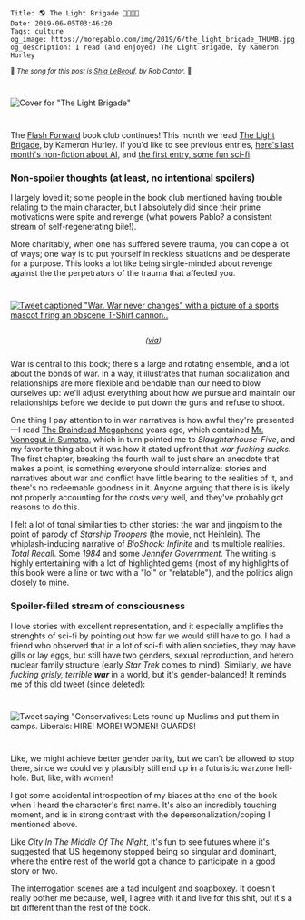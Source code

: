     Title: 🌎 The Light Brigade 👩‍🚀👨‍🚀
    Date: 2019-06-05T03:46:20
    Tags: culture
    og_image: https://morepablo.com/img/2019/6/the_light_brigade_THUMB.jpg
    og_description: I read (and enjoyed) The Light Brigade, by Kameron Hurley

<small>🎵 <em>The song for this post is <a href="https://www.youtube.com/watch?v=o0u4M6vppCI">Shia LeBeouf</a>, by Rob Cantor.</em> 🎵</small>

<div class="caption-img-block" style="margin: 25px auto">
<img src="/img/2019/6/the_light_brigade_THUMB.jpg" alt="Cover for &quot;The Light Brigade&quot;" style="margin: 15px auto;" />
</div>

The [Flash Forward][3] book club continues! This month we read [The Light
Brigade][6], by Kameron Hurley. If you'd like to see previous entries, [here's
last month's non-fiction about AI][4], and [the first entry, some fun sci-fi][5].

### Non-spoiler thoughts (at least, no intentional spoilers)

I largely loved it; some people in the book club mentioned having trouble
relating to the main character, but I absolutely did since their prime
motivations were spite and revenge (what powers Pablo? a consistent stream of
self-regenerating bile!).

More charitably, when one has suffered severe trauma, you can cope a lot of
ways; one way is to put yourself in reckless situations and be desperate for a
purpose. This looks a lot like being single-minded about revenge against the the
perpetrators of the trauma that affected you.

<div class="caption-img-block" style="margin: 25px auto">
<a href="https://twitter.com/hamsandcastle/status/469155104902619136" target="blank">
<img src="/img/2019/6/war_never_changes.png" alt="Tweet captioned &quot;War. War never changes&quot; with a picture of a sports mascot firing an obscene T-Shirt cannon.." style="margin: 15px auto;" />
</a>
<p style="font-style: italic; text-align: center; font-size: small">(<a href="https://twitter.com/hamsandcastle/status/469155104902619136">via</a>)</p>
</div>

War is central to this book; there's a large and rotating ensemble, and a
lot about the bonds of war. In a way, it illustrates that human socialization
and relationships are more flexible and bendable than our need to blow ourselves
up: we'll adjust everything about how we pursue and maintain our relationships
before we decide to put down the guns and refuse to shoot.

One thing I pay attention to in war narratives is how awful they're
presented—I read [The Braindead Megaphone][2] years ago, which contained [Mr.
Vonnegut in Sumatra][1], which in turn pointed me to _Slaughterhouse-Five_, and
my favorite thing about it was how it stated upfront that _war fucking sucks._
The first chapter, breaking the fourth wall to just share an anecdote that makes
a point, is something everyone should internalize: stories and narratives about
war and conflict have little bearing to the realities of it, and there's no
redeemable goodness in it. Anyone arguing that there is is likely not properly
accounting for the costs very well, and they've probably got reasons to do this.

I felt a lot of tonal similarities to other stories: the war and jingoism to
the point of parody of _Starship Troopers_ (the movie, not Heinlein). The
whiplash-inducing narrative of _BioShock: Infinite_ and its multiple realities.
_Total Recall_. Some _1984_ and some _Jennifer Government._ The writing is
highly entertaining with a lot of highlighted gems (most of my highlights of
this book were a line or two with a "lol" or "relatable"), and the politics
align closely to mine.

### Spoiler-filled stream of consciousness

I love stories with excellent representation, and it especially amplifies the
strenghts of sci-fi by pointing out how far we would still have to go. I had a
friend who observed that in a lot of sci-fi with alien societies, they may have
gills or lay eggs, but still have two genders, sexual reproduction, and hetero
nuclear family structure (early _Star Trek_ comes to mind). Similarly, we have
_fucking grisly, terrible **war**_ in a world, but it's gender-balanced! It
reminds me of this old tweet (since deleted):

<div class="caption-img-block" style="margin: 25px auto">
<img src="/img/2019/6/women_prison_guards.png" alt="Tweet saying &quot;Conservatives: Lets round up Muslims and put them in camps. Liberals: HIRE! MORE! WOMEN! GUARDS!" style="margin: 15px auto;" />
</div>

Like, we might achieve better gender parity, but we can't be allowed to stop
there, since we could very plausibly still end up in a futuristic warzone
hell-hole. But, like, with women!

I got some accidental introspection of my biases at the end of the book when I
heard the character's first name. It's also an incredibly touching moment, and
is in strong contrast with the depersonalization/coping I mentioned
above.

Like _City In The Middle Of The Night_, it's fun to see futures where it's
suggested that US hegemony stopped being so singular and dominant, where the
entire rest of the world got a chance to participate in a good story or two.

The interrogation scenes are a tad indulgent and soapboxey. It doesn't really
bother me because, well, I agree with it and live for this shit, but it's a bit
different than the rest of the book.

   [1]: https://studylib.net/doc/8268109/%E2%80%9Cmr.-vonnegut-in-sumatra%E2%80%9D-by-george-saunders-from-the-bra...
   [2]: https://www.penguinrandomhouse.com/books/300474/the-braindead-megaphone-by-george-saunders/9781594482564/
   [3]: https://www.flashforwardpod.com/
   [4]: /2019/05/the-big-nine.html
   [5]: /2019/04/city-in-the-middle-of-the-night.html
   [6]: https://www.kameronhurley.com/writing/light-brigade/
